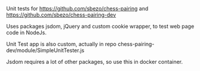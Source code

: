 Unit tests for https://github.com/sbezo/chess-pairing and https://github.com/sbezo/chess-pairing-dev 

Uses packages jsdom, jQuery and custom cookie wrapper, to test web page code in NodeJs.

Unit Test app is also custom, actually in repo chess-pairing-dev/module/SimpleUnitTester.js

Jsdom requires a lot of other packages, so use this in docker container.
